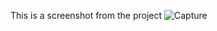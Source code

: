 This is a screenshot from the project
![Capture](https://user-images.githubusercontent.com/75880393/128078274-b217c763-15d8-4ec0-ae84-ae9e211a6507.PNG)
